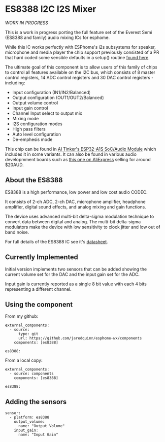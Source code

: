 # ES8388 I2C I2S Mixer

*WORK IN PROGRESS*

This is a work in progress porting the full feature set of the Everest Semi (ES8388 and family) audio mixing ICs for esphome.

While this IC works perfectly with ESPhome's i2s subsystems for speaker, microphone and media player the chip support previously consisted of a PR that hard coded some sensible defaults in a setup() routine [found here](https://github.com/esphome/esphome/pull/3552).

The ultimate goal of this component is to allow users of this family of chips to control all features available on the I2C bus, which consists of 8 master control registers, 14 ADC control registers and 30 DAC control registers - including:

* Input configuration (IN1/IN2/Balanced)
* Output configuration (OUT1/OUT2/Balanced)
* Output volume control
* Input gain control
* Channel Input select to output mix
* Mixing mode
* I2S configuration modes
* High pass filters
* Auto level configuration
* De-emphesis mode

This chip can be found in [AI Tinker's ESP32-A1S SoC/Audio Module](https://docs.ai-thinker.com/en/esp32-a1s) which includes it in some variants.
It can also be found in various audio developmment boards such as [this one on AliExpress](https://www.aliexpress.com/i/1005003572034387.html) selling for around $20AUD.


## About the ES8388

ES8388 is a high performance, low power and low cost audio CODEC.

It consists of 2-ch ADC, 2-ch DAC, microphone amplifier, headphone amplifier, digital sound effects, and analog mixing and gain functions.

The device uses advanced multi-bit delta-sigma modulation technique to convert data between digital and analog. The multi-bit delta-sigma modulators make the device with low sensitivity to clock jitter and low out of band noise.

For full details of the ES8388 IC see it's [datasheet](http://www.everest-semi.com/pdf/ES8388%20DS.pdf).

## Currently Implemented

Initial version implements two sensors that can be added showing the current volume set for the DAC and the input gain set for the ADC.

Input gain is currently reported as a single 8 bit value with each 4 bits representing a different channel.

## Using the component

From my github:

```
external_components:
  - source: 
      type: git
      url: https://github.com/jaredquinn/esphome-wx/components
    components: [es8388]

es8388:
```

From a local copy:

```
external_components:
  - source: components
    components: [es8388]

es8388:
```

## Adding the sensors

```
sensor:
  - platform: es8388
    output_volume:
      name: "Output Volume"
    input_gain:
      name: "Input Gain"
```


